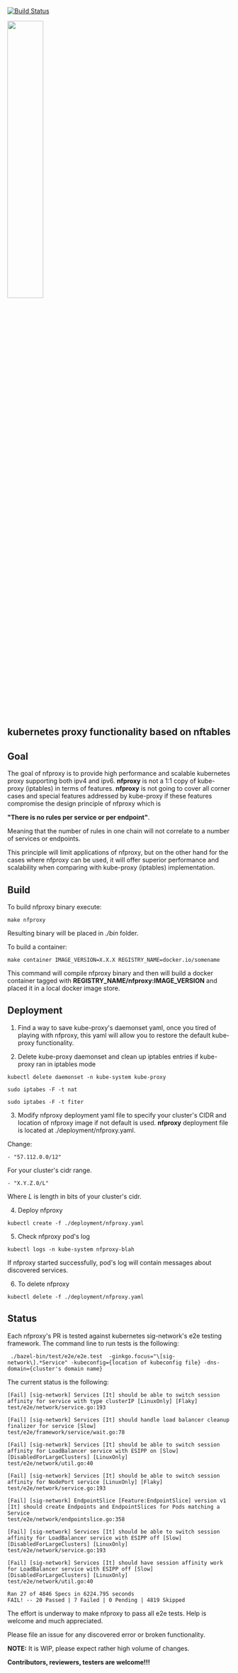 
[![Build Status](https://travis-ci.org/sbezverk/nfproxy.svg?branch=master)](https://travis-ci.org/sbezverk/nfproxy)

<p align="left">
  <img src="https://github.com/sbezverk/nfproxy/blob/master/Logo_final.png?raw=true" width="40%" height="40%">
</p>

## kubernetes proxy functionality based on nftables

## Goal

The goal of nfproxy is to provide high performance and scalable kubernetes proxy supporting both ipv4 and ipv6. 
**nfproxy** is not a 1:1 copy of kube-proxy (iptables) in terms of features. **nfproxy** is not going to cover all corner
cases and special features addressed by kube-proxy if these features compromise the design principle of nfproxy which is

**"There is no rules per service or per endpoint"**. 

Meaning that the number of rules in one chain will not correlate to a number of services or endpoints.

This principle will limit applications of nfproxy, but on the other hand for the cases where nfproxy
can be used, it will offer superior performance and scalability when comparing with kube-proxy (iptables) implementation.

## Build

To build nfproxy binary execute:

```
make nfproxy

```
Resulting binary will be placed in *./bin* folder.

To build a container:

```
make container IMAGE_VERSION=X.X.X REGISTRY_NAME=docker.io/somename
```
This command will compile nfproxy binary and then will build a docker container tagged with
**REGISTRY_NAME/nfproxy:IMAGE_VERSION** and placed it in a local docker image store.

## Deployment

1. Find a way to save kube-proxy's daemonset yaml, once you tired of playing with nfproxy,
this yaml will allow you to restore the default kube-proxy functionality.

2. Delete kube-proxy daemonset and clean up iptables entries if kube-proxy ran in iptables mode

```
kubectl delete daemonset -n kube-system kube-proxy

sudo iptabes -F -t nat

sudo iptabes -F -t fiter
```

3. Modify nfproxy deployment yaml file to specify your cluster's CIDR and location of nfproxy image if not default
is used. 
**nfproxy** deployment file is located at ./deployment/nfproxy.yaml.

Change:
```
- "57.112.0.0/12"
```

For your cluster's cidr range.
```
- "X.Y.Z.0/L"
```
Where *L* is length in bits of your cluster's cidr.

4. Deploy nfproxy

```
kubectl create -f ./deployment/nfproxy.yaml
```

5. Check nfproxy pod's log

```
kubectl logs -n kube-system nfproxy-blah
```
If nfproxy started successfully, pod's log will contain messages about discovered services.

6. To delete nfproxy

```
kubectl delete -f ./deployment/nfproxy.yaml
```

## Status

Each nfproxy's PR is tested against kubernetes sig-network's e2e testing framework. 
The command line to run tests is the following:
```
 ./bazel-bin/test/e2e/e2e.test  -ginkgo.focus="\[sig-network\].*Service" -kubeconfig={location of kubeconfig file} -dns-domain={cluster's domain name}
```
The current status is the following:

```
[Fail] [sig-network] Services [It] should be able to switch session affinity for service with type clusterIP [LinuxOnly] [Flaky] 
test/e2e/network/service.go:193

[Fail] [sig-network] Services [It] should handle load balancer cleanup finalizer for service [Slow] 
test/e2e/framework/service/wait.go:78

[Fail] [sig-network] Services [It] should be able to switch session affinity for LoadBalancer service with ESIPP on [Slow] [DisabledForLargeClusters] [LinuxOnly] 
test/e2e/network/util.go:40

[Fail] [sig-network] Services [It] should be able to switch session affinity for NodePort service [LinuxOnly] [Flaky] 
test/e2e/network/service.go:193

[Fail] [sig-network] EndpointSlice [Feature:EndpointSlice] version v1 [It] should create Endpoints and EndpointSlices for Pods matching a Service 
test/e2e/network/endpointslice.go:358

[Fail] [sig-network] Services [It] should be able to switch session affinity for LoadBalancer service with ESIPP off [Slow] [DisabledForLargeClusters] [LinuxOnly] 
test/e2e/network/service.go:193

[Fail] [sig-network] Services [It] should have session affinity work for LoadBalancer service with ESIPP off [Slow] [DisabledForLargeClusters] [LinuxOnly] 
test/e2e/network/util.go:40

Ran 27 of 4846 Specs in 6224.795 seconds
FAIL! -- 20 Passed | 7 Failed | 0 Pending | 4819 Skipped
```

The effort is underway to make nfproxy to pass all e2e tests. Help is welcome and much appreciated.

Please file an issue for any discovered error or broken functionality.

**NOTE:** It is WIP, please expect rather high volume of changes.

**Contributors, reviewers, testers are welcome!!!**
